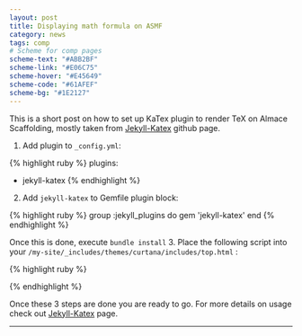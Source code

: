 ```yaml
---
layout: post
title: Displaying math formula on ASMF
category: news
tags: comp
# Scheme for comp pages
scheme-text: "#ABB2BF"
scheme-link: "#E06C75"
scheme-hover: "#E45649"
scheme-code: "#61AFEF"
scheme-bg: "#1E2127"
---
```


This is a short post on how to set up KaTex plugin to render TeX on Almace Scaffolding, mostly taken from [Jekyll-Katex](https://github.com/linjer/jekyll-katex) github page.
1. Add plugin to ```_config.yml```:

{% highlight ruby %}
plugins:
  - jekyll-katex
{% endhighlight %}

2. Add ```jekyll-katex``` to Gemfile plugin block:

{% highlight ruby %}
group :jekyll_plugins do
  gem 'jekyll-katex'
end
{% endhighlight %}

Once this is done, execute ```bundle install```
3. Place the following script into your
```/my-site/_includes/themes/curtana/includes/top.html``` :

{% highlight ruby %}
<link rel="stylesheet" href="https://cdn.jsdelivr.net/npm/katex@0.11.1/dist/katex.min.css" integrity="sha384-zB1R0rpPzHqg7Kpt0Aljp8JPLqbXI3bhnPWROx27a9N0Ll6ZP/+DiW/UqRcLbRjq" crossorigin="anonymous">
{% endhighlight %}

Once these 3 steps are done you are ready to go. For more details on usage check out [Jekyll-Katex](https://github.com/linjer/jekyll-katex) page.

---
